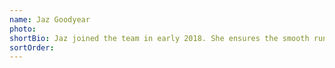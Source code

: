 ```yaml
---
name: Jaz Goodyear
photo:
shortBio: Jaz joined the team in early 2018. She ensures the smooth running of the centre, keeping on top of a mountain of tasks so that we can keep our doors open to the local community. She is married to Shane and they have a young son.
sortOrder:
---
```


